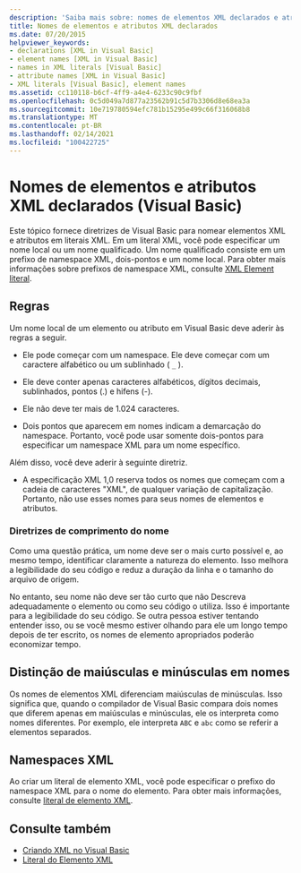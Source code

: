 ```yaml
---
description: 'Saiba mais sobre: nomes de elementos XML declarados e atributos (Visual Basic)'
title: Nomes de elementos e atributos XML declarados
ms.date: 07/20/2015
helpviewer_keywords:
- declarations [XML in Visual Basic]
- element names [XML in Visual Basic]
- names in XML literals [Visual Basic]
- attribute names [XML in Visual Basic]
- XML literals [Visual Basic], element names
ms.assetid: cc110118-b6cf-4ff9-a4e4-6233c90c9fbf
ms.openlocfilehash: 0c5d049a7d877a23562b91c5d7b3306d8e68ea3a
ms.sourcegitcommit: 10e719780594efc781b15295e499c66f316068b8
ms.translationtype: MT
ms.contentlocale: pt-BR
ms.lasthandoff: 02/14/2021
ms.locfileid: "100422725"
---
```

# <a name="names-of-declared-xml-elements-and-attributes-visual-basic"></a>Nomes de elementos e atributos XML declarados (Visual Basic)

Este tópico fornece diretrizes de Visual Basic para nomear elementos XML e atributos em literais XML.  Em um literal XML, você pode especificar um nome local ou um nome qualificado. Um nome qualificado consiste em um prefixo de namespace XML, dois-pontos e um nome local. Para obter mais informações sobre prefixos de namespace XML, consulte [XML Element literal](../../../language-reference/xml-literals/xml-element-literal.md).  
  
## <a name="rules"></a>Regras  

 Um nome local de um elemento ou atributo em Visual Basic deve aderir às regras a seguir.  
  
- Ele pode começar com um namespace. Ele deve começar com um caractere alfabético ou um sublinhado ( `_` ).  
  
- Ele deve conter apenas caracteres alfabéticos, dígitos decimais, sublinhados, pontos (.) e hifens (-).  
  
- Ele não deve ter mais de 1.024 caracteres.  
  
- Dois pontos que aparecem em nomes indicam a demarcação do namespace. Portanto, você pode usar somente dois-pontos para especificar um namespace XML para um nome específico.  
  
 Além disso, você deve aderir à seguinte diretriz.  
  
- A especificação XML 1,0 reserva todos os nomes que começam com a cadeia de caracteres "XML", de qualquer variação de capitalização. Portanto, não use esses nomes para seus nomes de elementos e atributos.  
  
### <a name="name-length-guidelines"></a>Diretrizes de comprimento do nome  

 Como uma questão prática, um nome deve ser o mais curto possível e, ao mesmo tempo, identificar claramente a natureza do elemento. Isso melhora a legibilidade do seu código e reduz a duração da linha e o tamanho do arquivo de origem.  
  
 No entanto, seu nome não deve ser tão curto que não Descreva adequadamente o elemento ou como seu código o utiliza. Isso é importante para a legibilidade do seu código. Se outra pessoa estiver tentando entender isso, ou se você mesmo estiver olhando para ele um longo tempo depois de ter escrito, os nomes de elemento apropriados poderão economizar tempo.  
  
## <a name="case-sensitivity-in-names"></a>Distinção de maiúsculas e minúsculas em nomes  

 Os nomes de elementos XML diferenciam maiúsculas de minúsculas. Isso significa que, quando o compilador de Visual Basic compara dois nomes que diferem apenas em maiúsculas e minúsculas, ele os interpreta como nomes diferentes. Por exemplo, ele interpreta `ABC` e `abc` como se referir a elementos separados.  
  
## <a name="xml-namespaces"></a>Namespaces XML  

 Ao criar um literal de elemento XML, você pode especificar o prefixo do namespace XML para o nome do elemento. Para obter mais informações, consulte [literal de elemento XML](../../../language-reference/xml-literals/xml-element-literal.md).  
  
## <a name="see-also"></a>Consulte também

- [Criando XML no Visual Basic](creating-xml.md)
- [Literal do Elemento XML](../../../language-reference/xml-literals/xml-element-literal.md)
